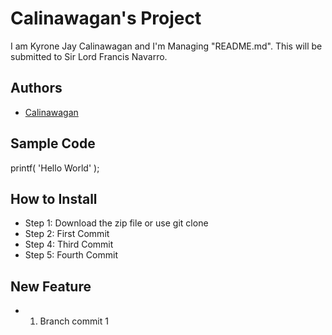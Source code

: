 # Calinawagan's Project
I am Kyrone Jay Calinawagan and I'm Managing "README.md". This will be submitted to Sir Lord Francis Navarro.
## Authors
- [Calinawagan](https://github.com/jaykyrone)
## Sample Code
printf( 'Hello World' );
## How to Install
- Step 1: Download the zip file or use git clone
- Step 2: First Commit
- Step 4: Third Commit 
- Step 5: Fourth Commit
## New Feature
- 1. Branch commit 1
